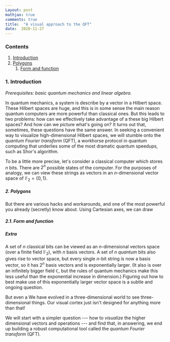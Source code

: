 ```yaml
---
Layout: post
mathjax: true
comments: true
title:  "A visual approach to the QFT"
date:  2020-11-27
---
```


### Contents

1. <a href="#sec-1">Introduction</a>
2. <a href="#sec-2">Polygons</a>
   1. <a href="#sec-2-1">Form and function</a>

### 1. Introduction <a id="sec-1" name="sec-1"></a>

*Prerequisites: basic quantum mechanics and linear algebra.*

In quantum mechanics, a system is describe by a vector in a Hilbert
space.
These Hilbert spaces are huge, and this is in some sense the main
reason quantum computers are more powerful than classical ones.
But this leads to two problems: how can we effectively take advantage
of a these big Hilbert spaces?
And how can we picture what's going on?
It turns out that, sometimes, these questions have the same answer.
In seeking a convenient way to visualize high-dimensional Hilbert
spaces, we will stumble onto the *quantum Fourier transform* (QFT), a
workhorse protocol in quantum computing that underlies some of the
most dramatic quantum speedups, such as Shor's algorithm.

To be a little more precise, let's consider a classical computer which
stores $n$ bits.
There are $2^n$ possible states of the computer.
For the purposes of analogy, we can view these strings as vectors in
an $n$-dimensional vector space of $\mathbb{F}_2 = \{0, 1\}$.

##### 2. Polygons<a id="sec-2" name="sec-2"></a>

But there are various hacks and workarounds, and one of the most
powerful you already (secretly) know about.
Using Cartesian axes, we can draw 

##### 2.1. Form and function<a id="sec-2-1" name="sec-2-1"></a>

##### Extra

A set of $n$ classical bits can be viewed as an $n$-dimensional
vectors space (over a finite field $\mathbb{F}_2$), with $n$ basis vectors.
A set of $n$ *quantum* bits also gives rise to vector space, but every
single $n$-bit string is now a basis vector, so it has $2^n$ basis
vectors and is exponentially larger.
(It also is over an infinitely bigger field $\mathbb{C}$, but the rules
of quantum mechanics make this less useful than the exponential increase in dimension.)
Figuring out how to best make use of this exponentially larger vector
space is a subtle and ongoing question.

But even a 
We have evolved in a three-dimensional world to see three-dimensional
things.
Our visual cortex just isn't designed for anything more than that!

We will start with a simpler question --- how to *visualize* the
higher dimensional vectors and operations --- and find that, in
answering, we end up building a robust computational tool called the
*quantum Fourier transform* (QFT).
